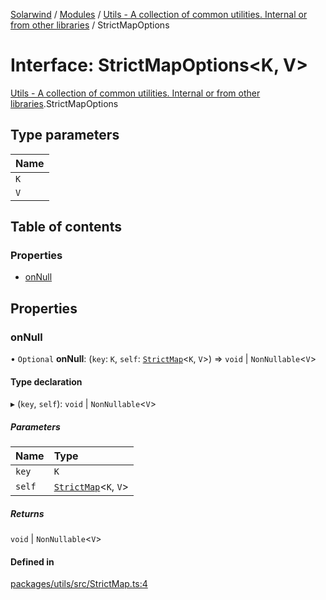 [Solarwind](../README.md) / [Modules](../modules.md) / [Utils - A collection of common utilities. Internal or from other libraries](../modules/Utils___A_collection_of_common_utilities__Internal_or_from_other_libraries.md) / StrictMapOptions

# Interface: StrictMapOptions<K, V\>

[Utils - A collection of common utilities. Internal or from other libraries](../modules/Utils___A_collection_of_common_utilities__Internal_or_from_other_libraries.md).StrictMapOptions

## Type parameters

| Name |
| :------ |
| `K` |
| `V` |

## Table of contents

### Properties

- [onNull](Utils___A_collection_of_common_utilities__Internal_or_from_other_libraries.StrictMapOptions.md#onnull)

## Properties

### onNull

• `Optional` **onNull**: (`key`: `K`, `self`: [`StrictMap`](../classes/Utils___A_collection_of_common_utilities__Internal_or_from_other_libraries.StrictMap.md)<`K`, `V`\>) => `void` \| `NonNullable`<`V`\>

#### Type declaration

▸ (`key`, `self`): `void` \| `NonNullable`<`V`\>

##### Parameters

| Name | Type |
| :------ | :------ |
| `key` | `K` |
| `self` | [`StrictMap`](../classes/Utils___A_collection_of_common_utilities__Internal_or_from_other_libraries.StrictMap.md)<`K`, `V`\> |

##### Returns

`void` \| `NonNullable`<`V`\>

#### Defined in

[packages/utils/src/StrictMap.ts:4](https://github.com/antoniopresto/darch/blob/c5cd1c8/packages/utils/src/StrictMap.ts#L4)
